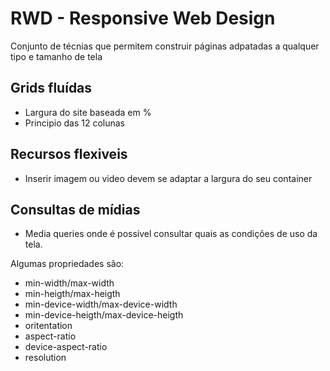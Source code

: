 # RWD - Responsive Web Design

Conjunto de técnias que permitem construir páginas adpatadas a qualquer tipo e tamanho de tela

## Grids fluídas

- Largura do site baseada em %
- Principio das 12 colunas

## Recursos flexiveis

- Inserir imagem ou video devem se adaptar a largura do seu container

## Consultas de mídias

- Media queries onde é possível consultar quais as condições de uso da tela.

Algumas propriedades são:

- min-width/max-width
- min-heigth/max-heigth
- min-device-width/max-device-width
- min-device-heigth/max-device-heigth
- oritentation
- aspect-ratio
- device-aspect-ratio
- resolution

